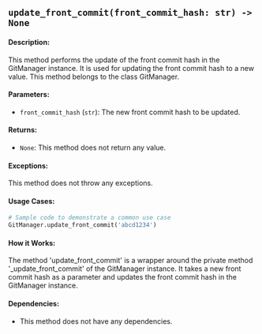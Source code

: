 ## `update_front_commit(front_commit_hash: str) -> None`

#### Description:
This method performs the update of the front commit hash in the GitManager instance. It is used for updating the front commit hash to a new value. This method belongs to the class GitManager.

#### Parameters:
- `front_commit_hash` (`str`): The new front commit hash to be updated.

#### Returns:
- `None`: This method does not return any value.

#### Exceptions:
This method does not throw any exceptions.

#### Usage Cases:

```python
# Sample code to demonstrate a common use case
GitManager.update_front_commit('abcd1234')
```

#### How it Works:
The method 'update_front_commit' is a wrapper around the private method '_update_front_commit' of the GitManager instance. It takes a new front commit hash as a parameter and updates the front commit hash in the GitManager instance.

#### Dependencies:
- This method does not have any dependencies.